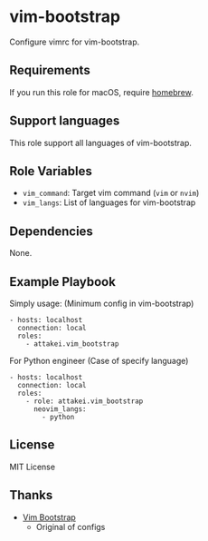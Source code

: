 vim-bootstrap
================

Configure vimrc for vim-bootstrap.

Requirements
------------

If you run this role for macOS, require [homebrew](https://brew.sh/).

Support languages
-----------------

This role support all languages of vim-bootstrap.

Role Variables
--------------

* `vim_command`: Target vim command (`vim` or `nvim`)
* `vim_langs`: List of languages for vim-bootstrap

Dependencies
------------

None.


Example Playbook
----------------

Simply usage: (Minimum config in vim-bootstrap)

```
- hosts: localhost
  connection: local
  roles:
    - attakei.vim_bootstrap
```

For Python engineer (Case of specify language)

```
- hosts: localhost
  connection: local
  roles:
    - role: attakei.vim_bootstrap
      neovim_langs:
        - python
```


License
-------

MIT License


Thanks
------

* [Vim Bootstrap](https://vim-bootstrap.com/)
  * Original of configs
